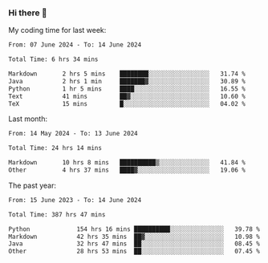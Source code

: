 ### Hi there 👋

My coding time for last week:

<!--START_SECTION:week-->

```txt
From: 07 June 2024 - To: 14 June 2024

Total Time: 6 hrs 34 mins

Markdown       2 hrs 5 mins    ████████░░░░░░░░░░░░░░░░░   31.74 %
Java           2 hrs 1 min     ███████▓░░░░░░░░░░░░░░░░░   30.89 %
Python         1 hr 5 mins     ████░░░░░░░░░░░░░░░░░░░░░   16.55 %
Text           41 mins         ██▓░░░░░░░░░░░░░░░░░░░░░░   10.60 %
TeX            15 mins         █░░░░░░░░░░░░░░░░░░░░░░░░   04.02 %
```

<!--END_SECTION:week-->

Last month:

<!--START_SECTION:month-->

```txt
From: 14 May 2024 - To: 13 June 2024

Total Time: 24 hrs 14 mins

Markdown       10 hrs 8 mins   ██████████▒░░░░░░░░░░░░░░   41.84 %
Other          4 hrs 37 mins   ████▓░░░░░░░░░░░░░░░░░░░░   19.06 %
```

<!--END_SECTION:month-->

The past year:

<!--START_SECTION:year-->

```txt
From: 15 June 2023 - To: 14 June 2024

Total Time: 387 hrs 47 mins

Python             154 hrs 16 mins ██████████░░░░░░░░░░░░░░░   39.78 %
Markdown           42 hrs 35 mins  ██▓░░░░░░░░░░░░░░░░░░░░░░   10.98 %
Java               32 hrs 47 mins  ██░░░░░░░░░░░░░░░░░░░░░░░   08.45 %
Other              28 hrs 53 mins  ██░░░░░░░░░░░░░░░░░░░░░░░   07.45 %
```

<!--END_SECTION:year-->
